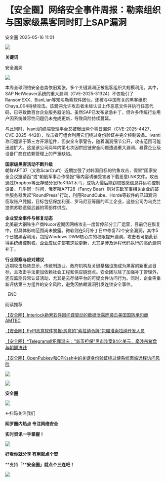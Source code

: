 #  【安全圈】网络安全事件周报：勒索组织与国家级黑客同时盯上SAP漏洞   
 安全圈   2025-05-16 11:01  
  
![](https://mmbiz.qpic.cn/sz_mmbiz_png/aBHpjnrGylgOvEXHviaXu1fO2nLov9bZ055v7s8F6w1DD1I0bx2h3zaOx0Mibd5CngBwwj2nTeEbupw7xpBsx27Q/640?wx_fmt=other&from=appmsg&tp=webp&wxfrom=5&wx_lazy=1&wx_co=1 "")  
  
  
**关键词**  
  
  
  
安全漏洞  
  
  
![](https://mmbiz.qpic.cn/sz_mmbiz_png/aBHpjnrGyliayKhlPFNUbibCF4s1UHbmEETqd1X9oo9RRGXdV1jrswcZZ0gXn8TcFUszYAvMsZtUPslTfsvSah3A/640?wx_fmt=png&from=appmsg "")  
  
本周全球网络安全态势依旧紧张，多个关键漏洞正被黑客组织大规模利用。其中，SAP NetWeaver系统的重大漏洞（CVE-2025-31324）不仅吸引了RansomEXX、BianLian等知名勒索软件团伙，还被与中国有关的黑客组织Chaya_004持续攻击。该漏洞允许攻击者未经认证上传恶意文件并执行任意代码，已导致数百台企业服务器沦陷。虽然SAP已发布紧急补丁，但许多传统行业用户因系统兼容性问题仍未完成更新，导致风险持续蔓延。  
  
与此同时，Ivanti的终端管理平台又被曝出两个零日漏洞（CVE-2025-4427、CVE-2025-4428），攻击者可组合利用它们绕过身份验证并完全控制设备。Ivanti称问题源于第三方开源组件，但安全专家警告，随着漏洞细节公开，攻击范围可能迅速扩大。这是该公司两年内第七次因供应链安全问题遭遇重大漏洞，暴露企业级设备厂商在依赖管理上的严重缺陷。  
  
**国家级黑客活动不断升级**  
朝鲜APT37（又称ScarCruft）近期加强了对韩国目标的钓鱼攻击，假冒"国家安全会议邀请函"或"朝俄军事合作情报"等内容诱骗受害者下载恶意LNK文件。攻击通过Dropbox等云存储分发RoKRAT木马，成功入侵后能窃取敏感信息并远程控制设备。几乎同一时间，俄罗斯APT28（Fancy Bear）则对东欧军事相关企业的邮件服务器发起"RoundPress"行动，利用RoundCube、Horde等软件的已知漏洞窃取账户凭据，目标包括保加利亚、罗马尼亚等国的军工企业，这些公司为乌克兰提供苏联遗留武器的零部件供应。  
  
**企业安全事件与修复动态**  
北美最大钢铁生产商Nucor近期因网络攻击一度暂停部分工厂运营，目前仍在恢复中，但具体影响范围尚未披露。微软则在5月补丁日中修复72个安全漏洞，其中5个已被黑客利用，包括Windows DWM核心库的权限提升漏洞，攻击者可借此获得系统级控制权。企业应优先部署这些更新，尤其是涉及远程代码执行的高危漏洞补丁。  
  
**行业观察与应对建议**  
近期攻击趋势显示，传统制造业、政府机构及关键基础设施成为黑客的新重点目标，且攻击手法更加依赖社会工程和供应链弱点。安全团队除了加强补丁管理外，还应监测异常认证活动，尤其是云存储平台的可疑文件访问行为。同时，企业需重新评估第三方组件的安全风险，避免因依赖漏洞引发连锁安全事件。  
  
  
  END    
  
  
阅读推荐  
  
  
[【安全圈】Interlock勒索软件因间谍驱动的数据泄露而袭击美国国防承包商AMTEC](https://mp.weixin.qq.com/s?__biz=MzIzMzE4NDU1OQ==&mid=2652069650&idx=1&sn=7da38b2af3f6c3d9d008e6e7dbf6a691&scene=21#wechat_redirect)  
  
  
  
[【安全圈】PyPI恶意软件警报:恶意的“索拉纳令牌”包瞄准索拉纳开发人员](https://mp.weixin.qq.com/s?__biz=MzIzMzE4NDU1OQ==&mid=2652069650&idx=2&sn=938d25c710b282a91672b5b04220c9f5&scene=21#wechat_redirect)  
  
  
  
[【安全圈】*Telegram成犯罪温床："新币担保"黑市涉案84亿美元，牵涉杀猪盘与朝鲜洗钱](https://mp.weixin.qq.com/s?__biz=MzIzMzE4NDU1OQ==&mid=2652069650&idx=3&sn=54144bc4949719692769276efdef9cf1&scene=21#wechat_redirect)  
  
  
  
[【安全圈】OpenPubkey和OPKssh中的关键身份验证绕过使系统面临远程访问风险](https://mp.weixin.qq.com/s?__biz=MzIzMzE4NDU1OQ==&mid=2652069650&idx=4&sn=d8cc7ac650197265d67dcbf81f43b31c&scene=21#wechat_redirect)  
  
  
  
  
![](https://mmbiz.qpic.cn/mmbiz_gif/aBHpjnrGylgeVsVlL5y1RPJfUdozNyCEft6M27yliapIdNjlcdMaZ4UR4XxnQprGlCg8NH2Hz5Oib5aPIOiaqUicDQ/640?wx_fmt=gif "")  
  
  
  
![](https://mmbiz.qpic.cn/mmbiz_png/aBHpjnrGylgeVsVlL5y1RPJfUdozNyCEDQIyPYpjfp0XDaaKjeaU6YdFae1iagIvFmFb4djeiahnUy2jBnxkMbaw/640?wx_fmt=png "")  
  
**安全圈**  
  
![](https://mmbiz.qpic.cn/mmbiz_gif/aBHpjnrGylgeVsVlL5y1RPJfUdozNyCEft6M27yliapIdNjlcdMaZ4UR4XxnQprGlCg8NH2Hz5Oib5aPIOiaqUicDQ/640?wx_fmt=gif "")  
  
  
←扫码关注我们  
  
**网罗圈内热点 专注网络安全**  
  
**实时资讯一手掌握！**  
  
  
![](https://mmbiz.qpic.cn/mmbiz_gif/aBHpjnrGylgeVsVlL5y1RPJfUdozNyCE3vpzhuku5s1qibibQjHnY68iciaIGB4zYw1Zbl05GQ3H4hadeLdBpQ9wEA/640?wx_fmt=gif "")  
  
**好看你就分享 有用就点个赞**  
  
**支持「****安全圈」就点个三连吧！**  
  
![](https://mmbiz.qpic.cn/mmbiz_gif/aBHpjnrGylgeVsVlL5y1RPJfUdozNyCE3vpzhuku5s1qibibQjHnY68iciaIGB4zYw1Zbl05GQ3H4hadeLdBpQ9wEA/640?wx_fmt=gif "")  
  
  
